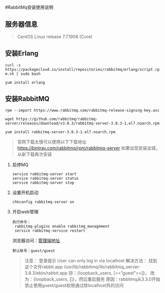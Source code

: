 #RabbitMq安装使用说明
## 服务器信息
>CentOS Linux release 7.7.1908 (Core)

## 安装Erlang
`curl -s https://packagecloud.io/install/repositories/rabbitmq/erlang/script.rpm.sh | sudo bash`

`yum install erlang `

## 安装RabbitMQ
`rpm --import https://www.rabbitmq.com/rabbitmq-release-signing-key.asc`

`wget https://github.com/rabbitmq/rabbitmq-server/releases/download/v3.8.3/rabbitmq-server-3.8.3-1.el7.noarch.rpm`

` yum install rabbitmq-server-3.8.3-1.el7.noarch.rpm `

> 官网下载太慢可以使用以下下载地址
  https://bintray.com/rabbitmq/rpm/rabbitmq-server
  如果出现安装出错，从新下载再次安装
  
1. 启停MQ

    ```
    service rabbitmq-server start
    service rabbitmq-server status
    service rabbitmq-server stop
    ```

2. 设置开机启动

    `chkconfig rabbitmq-server on`

3. 开启web管理
    ```
    执行命令：
     rabbitmq-plugins enable rabbitmq_management
     service rabbitmq-service restart
    ```
    浏览器访问：[管理端地址](http://127.0.0.1:15672) 
    ```
    默认账号：guest/guest 
    ```
    > 注意：
    登录提示 User can only log in via localhost 解决方法：
    找到这个文件rabbit.app
    /usr/lib/rabbitmq/lib/rabbitmq_server-3.8.3/ebin/rabbit.app
    将：{loopback_users, [<<”guest”>>]}，
    改为：{loopback_users, []}，然后重启服务
    原因：rabbitmq从3.3.0开始禁止使用guest/guest权限通过除localhost外的访问
    


